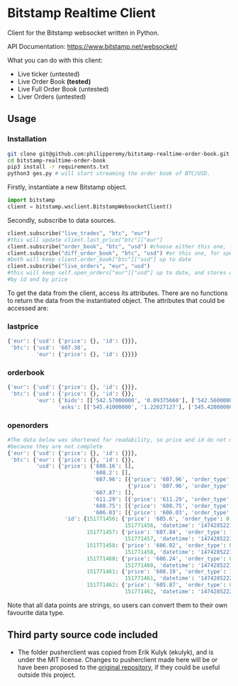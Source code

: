 # Bitstamp Realtime Client
Client for the Bitstamp websocket written in Python.

API Documentation: https://www.bitstamp.net/websocket/

What you can do with this client:
- Live ticker (untested)
- Live Order Book **(tested)**
- Live Full Order Book (untested)
- Liver Orders (untested)

## Usage

### Installation

```bash
git clone git@github.com:philipperemy/bitstamp-realtime-order-book.git
cd bitstamp-realtime-order-book
pip3 install -r requirements.txt
python3 ges.py # will start streaming the order book of BTC/USD.
```

Firstly, instantiate a new Bitstamp object.
```python
import bitstamp
client = bitstamp.wsclient.BitstampWebsocketClient()
```

Secondly, subscribe to data sources.
```python
client.subscribe("live_trades", "btc", "eur")
#this will update client.last_price["btc"]["eur"]
client.subscribe("order_book", "btc", "usd") #choose either this one, for accuracy
client.subscribe("diff_order_book", "btc", "usd") #or this one, for speed
#both will keep client.order_book["btc"]["usd"] up to date
client.subscribe("live_orders", "eur", "usd")
#this will keep self.open_orders["eur"]["usd"] up to date, and stores open orders
#by id and by price
```

To get the data from the client, access its attributes. There are no functions to
return the data from the instantiated object. The attributes that could be accessed
are:

### lastprice
```python
{'eur': {'usd': {'price': {}, 'id': {}}},
 'btc': {'usd': '607.38',
         'eur': {'price': {}, 'id': {}}}}
```

### orderbook
```python
{'eur': {'usd': {'price': {}, 'id': {}}},
 'btc': {'usd': {'price': {}, 'id': {}},
         'eur': {'bids': [['542.57000000', '0.09375660'], ['542.56000000', '0.64376270'], ['542.55000000', '1.04019586'], ['542.43000000', '0.01429072'], ['542.40000000', '9.90000000'], ['542.00000000', '0.59001845'], ['541.92000000', '0.54879067'], ['541.85000000', '0.54010071'], ['541.31000000', '20.00000000'], ['541.28000000', '1.51017572'], ['541.26000000', '0.01432070'], ['541.06000000', '0.27646712'], ['540.99000000', '0.05999999'], ['540.68000000', '0.01433069'], ['540.54000000', '3.01230000'], ['540.09000000', '0.01435068'], ['540.00000000', '1.89310414'], ['539.96000000', '3.05143258'], ['539.91000000', '0.20000000'], ['539.84000000', '0.33000000']],
                'asks': [['545.41000000', '1.22027127'], ['545.42000000', '7.45199753'], ['545.50000000', '5.00000000'], ['545.96000000', '1.77000000'], ['545.97000000', '2.13058700'], ['545.98000000', '0.40000000'], ['545.99000000', '11.68681858'], ['546.05000000', '0.00940000'], ['546.10000000', '2.00000000'], ['546.63000000', '0.01427073'], ['546.67000000', '20.00000000'], ['546.70000000', '1.75590000'], ['547.04000000', '0.12500000'], ['547.21000000', '0.01426074'], ['547.44000000', '0.55088459'], ['547.45000000', '1.96054000'], ['547.80000000', '0.01424075'], ['548.00000000', '0.02000000'], ['548.08000000', '3.13810000'], ['548.15000000', '0.11107291']]}}}
```

### openorders
```python
#The data below was shortened for readability, so price and id do not match,
#because they are not complete
{'eur': {'usd': {'price': {}, 'id': {}}},
 'btc': {'eur': {'price': {}, 'id': {}},
         'usd': {'price': {'608.16': [],
                           '608.2': [],
                           '607.96': [{'price': '607.96', 'order_type': 1, 'id': 151771464, 'datetime': '1474285223', 'amount': 0.54},
                                      {'price': '607.96', 'order_type': 1, 'id': 151771465, 'datetime': '1474285224', 'amount': 0.84}],
                           '607.87': [],
                           '611.29': [{'price': '611.29', 'order_type': 1, 'id': 151771472, 'datetime': '1474285225', 'amount': 46.94}],
                           '608.75': [{'price': '608.75', 'order_type': 1, 'id': 151771467, 'datetime': '1474285223', 'amount': 22.23}],
                           '606.03': [{'price': '606.03', 'order_type': 0, 'id': 151771454, 'datetime': '1474285221', 'amount': 2.49}]},
                  'id': {151771456: {'price': '605.6', 'order_type': 0, 'id':
                                     151771456, 'datetime': '1474285221', 'amount': 2.01},
                         151771457: {'price': '607.84', 'order_type': 1, 'id':
                                     151771457, 'datetime': '1474285221', 'amount': 0.90248695},
                         151771458: {'price': '606.02', 'order_type': 0, 'id':
                                     151771458, 'datetime': '1474285221', 'amount': 0.99},
                         151771460: {'price': '606.24', 'order_type': 0, 'id':
                                     151771460, 'datetime': '1474285221', 'amount': 0.2764},
                         151771461: {'price': '608.19', 'order_type': 1, 'id':
                                     151771461, 'datetime': '1474285222', 'amount': 19.43},
                         151771462: {'price': '605.87', 'order_type': 0, 'id':
                                     151771462, 'datetime': '1474285222', 'amount': 2.09}}}}}
```

Note that all data points are strings, so users can convert them to their own favourite data type.

## Third party source code included

* The folder pusherclient was copied from Erik Kulyk (ekulyk), and is under the
MIT license. Changes to pusherclient made here will be or have been proposed to
the [original repository](https://github.com/ekulyk/PythonPusherClient), if they
could be useful outside this project.
